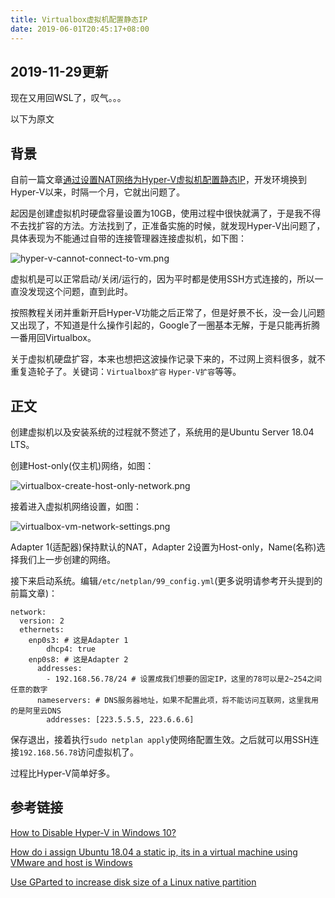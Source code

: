```yaml
---
title: Virtualbox虚拟机配置静态IP
date: 2019-06-01T20:45:17+08:00
---
```


## 2019-11-29更新

现在又用回WSL了，叹气。。。

以下为原文

## 背景

自前一篇文章[通过设置NAT网络为Hyper-V虚拟机配置静态IP](/2019/04/18/how-to-setup-static-ip-for-hyper-v-virtual-machine-via-nat.html)，开发环境换到Hyper-V以来，时隔一个月，它就出问题了。

起因是创建虚拟机时硬盘容量设置为10GB，使用过程中很快就满了，于是我不得不去找扩容的方法。方法找到了，正准备实施的时候，就发现Hyper-V出问题了，具体表现为不能通过自带的连接管理器连接虚拟机，如下图：

![hyper-v-cannot-connect-to-vm.png](/assets/post_images/hyper-v-cannot-connect-to-vm.png)

虚拟机是可以正常启动/关闭/运行的，因为平时都是使用SSH方式连接的，所以一直没发现这个问题，直到此时。

按照教程关闭并重新开启Hyper-V功能之后正常了，但是好景不长，没一会儿问题又出现了，不知道是什么操作引起的，Google了一圈基本无解，于是只能再折腾一番用回Virtualbox。

关于虚拟机硬盘扩容，本来也想把这波操作记录下来的，不过网上资料很多，就不重复造轮子了。关键词：`Virtualbox扩容` `Hyper-V扩容`等等。

## 正文

创建虚拟机以及安装系统的过程就不赘述了，系统用的是Ubuntu Server 18.04 LTS。

创建Host-only(仅主机)网络，如图：

![virtualbox-create-host-only-network.png](/assets/post_images/virtualbox-create-host-only-network.png)

接着进入虚拟机网络设置，如图：

![virtualbox-vm-network-settings.png](/assets/post_images/virtualbox-vm-network-settings.png)

Adapter 1(适配器)保持默认的NAT，Adapter 2设置为Host-only，Name(名称)选择我们上一步创建的网络。

接下来启动系统。编辑`/etc/netplan/99_config.yml`(更多说明请参考开头提到的前篇文章)：

    network:
      version: 2
      ethernets:
        enp0s3: # 这是Adapter 1
            dhcp4: true
        enp0s8: # 这是Adapter 2
          addresses:
            - 192.168.56.78/24 # 设置成我们想要的固定IP，这里的78可以是2~254之间任意的数字
          nameservers: # DNS服务器地址，如果不配置此项，将不能访问互联网，这里我用的是阿里云DNS
            addresses: [223.5.5.5, 223.6.6.6]

保存退出，接着执行`sudo netplan apply`使网络配置生效。之后就可以用SSH连接`192.168.56.78`访问虚拟机了。

过程比Hyper-V简单好多。

## 参考链接

[How to Disable Hyper-V in Windows 10?](https://ugetfix.com/ask/how-to-disable-hyper-v-in-windows-10/)

[How do i assign Ubuntu 18.04 a static ip, its in a virtual machine using VMware and host is Windows](https://unix.stackexchange.com/questions/457064/how-do-i-assign-ubuntu-18-04-a-static-ip-its-in-a-virtual-machine-using-vmware)

[Use GParted to increase disk size of a Linux native partition](https://www.rootusers.com/use-gparted-to-increase-disk-size-of-a-linux-native-partition/)
